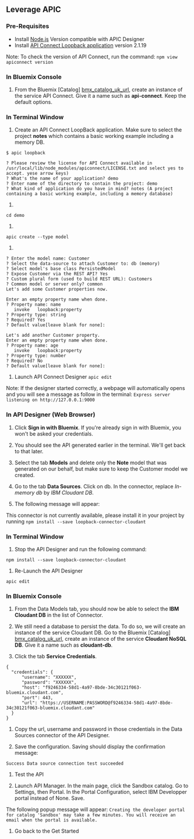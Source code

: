 ## Leverage APIC

### Pre-Requisites

* Install [Node.js](https://nodejs.org) Version compatible with APIC Designer
* Install [API Connect Loopback application]() version 2.1.19

Note: To check the version of API Connect, run the command: ```npm view apiconnect version```

### In Bluemix Console

1. From the Bluemix [Catalog] [bmx_catalog_uk_url], create an instance of the service API Connect. Give it a name such as **api-connect**. Keep the default options.


### In Terminal Window

1. Create an API Connect LoopBack application. Make sure to select the project **notes** which contains a basic working example including a memory DB.

  ```$ apic loopback```

  ```
  ? Please review the license for API Connect available in /usr/local/lib/node_modules/apiconnect/LICENSE.txt and select yes to accept. yese arrow keys)
  ? What's the name of your application? demo
  ? Enter name of the directory to contain the project: demo
  ? What kind of application do you have in mind? notes (A project containing a basic working example, including a memory database)
  ```

1. 
  ```cd demo```

1. 
  ```apic create --type model```

1. 
  ```
  ? Enter the model name: Customer
  ? Select the data-source to attach Customer to: db (memory)
  ? Select model's base class PersistedModel
  ? Expose Customer via the REST API? Yes
  ? Custom plural form (used to build REST URL): Customers
  ? Common model or server only? common
  Let's add some Customer properties now.

  Enter an empty property name when done.
  ? Property name: name
     invoke   loopback:property
  ? Property type: string
  ? Required? Yes
  ? Default value[leave blank for none]: 

  Let's add another Customer property.
  Enter an empty property name when done.
  ? Property name: age
     invoke   loopback:property
  ? Property type: number
  ? Required? No
  ? Default value[leave blank for none]: 
  ```

1. Launch API Connect Designer
  ```apic edit```
  
  Note: If the designer started correctly, a webpage will automatically opens and you will see a message as follow in the terminal:
  ```Express server listening on http://127.0.0.1:9000```


### In API Designer (Web Browser)

1. Click **Sign in with Bluemix**. If you're already sign in with Bluemix, you won't be asked your credentials.

1. You should see the API generated earlier in the terminal. We'll get back to that later.

1. Select the tab **Models** and delete only the **Note** model that was generated on our behalf, but make sure to keep the Customer model we created.

1. Go to the tab **Data Sources**. Click on db. In the connector, replace *In-memory db* by *IBM Cloudant DB*.

1. The following message will appear:

  This connector is not currently available, please install it in your project by running
  ```npm install --save loopback-connector-cloudant```


### In Terminal Window

1. Stop the API Designer and run the following command:

  ```npm install --save loopback-connector-cloudant```

1. Re-Launch the API Designer

  ```apic edit```


### In Bluemix Console

1. From the Data Models tab, you should now be able to select the **IBM Cloudant DB** in the list of Connector.

1. We still need a database to persist the data. To do so, we will create an instance of the service Cloudant DB. Go to the Bluemix [Catalog] [bmx_catalog_uk_url], create an instance of the service **Cloudant NoSQL DB**. Give it a name such as **cloudant-db**.

1. Click the tab **Service Credentials**.

  ```
  {
    "credentials": {
        "username": "XXXXXX",
        "password": "XXXXXX",
        "host": "f9246334-58d1-4a97-8bde-34c30121f063-bluemix.cloudant.com",
        "port": 443,
        "url": "https://USERNAME:PASSWORD@f9246334-58d1-4a97-8bde-34c30121f063-bluemix.cloudant.com"
    }
  }
  ```

1. Copy the url, username and password in those credentials in the Data Sources connector of the API Designer.

1. Save the configuration. Saving should display the confirmation message:

  ```
  Success Data source connection test succeeded
  ```

1. Test the API

1. Launch API Manager. In the main page, click the Sandbox catalog. Go to Settings, then Portal. In the Portal Configuration, select IBM Developper portal instead of None. Save.

  The following popup message will appear:
  ```Creating the developer portal for catalog 'Sandbox' may take a few minutes. You will receive an email when the portal is available.```

1. Go back to the Get Started



[bmx_dashboard]:      https://console.eu-gb.bluemix.net/
[bmx_catalog_uk_url]: https://console.eu-gb.bluemix.net/catalog/